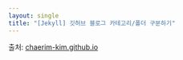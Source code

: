 ```yaml
---
layout: single
title: "[Jekyll] 깃허브 블로그 카테고리/폴더 구분하기"
---
```


출처: [chaerim-kim.github.io](https://chaerim-kim.github.io/jekyll%20blog/Jekyll-4/)
